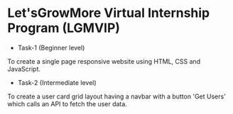 # Let'sGrowMore Virtual Internship Program (LGMVIP)

* Task-1 (Beginner level)

To create a single page responsive website using HTML, CSS and JavaScript.  

* Task-2 (Intermediate level)

To create a user card grid layout having a navbar with a button 'Get Users' which calls an API to fetch the user data.